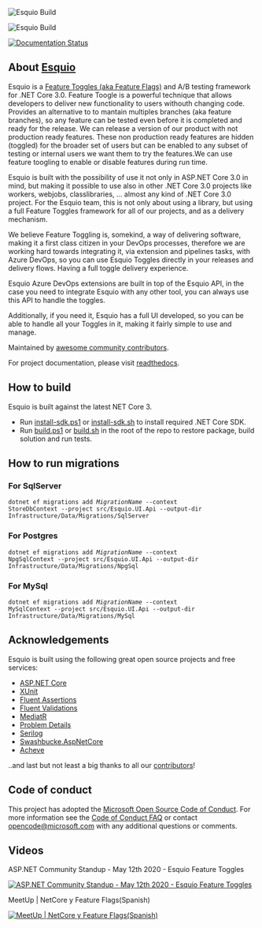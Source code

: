 ![Esquio Build](https://github.com/xabaril/Esquio/workflows/Esquio%20Continous%20Integration/badge.svg?branch=master)

![Esquio Build](https://github.com/xabaril/Esquio/workflows/Esquio%20Nightly%20Build/badge.svg?branch=master)

[![Documentation Status](https://readthedocs.org/projects/esquio/badge/?version=latest)](https://esquio.readthedocs.io/en/latest/?badge=latest)


## About [Esquio](https://esquio.readthedocs.io) 

Esquio is a [Feature Toggles (aka Feature Flags)](https://martinfowler.com/articles/feature-toggles.html) and A/B testing framework for .NET Core 3.0. Feature Toogle is a powerful technique that allows developers to deliver new functionality to users withouth changing code. Provides an alternative to to mantain multiples branches (aka feature branches), so any feature can be tested even before it is completed and ready for the release. We can release a version of our product with not production ready features. These non production ready features are hidden (toggled) for the broader set of users but can be enabled to any subset of testing or internal users we want them to try the features.We can use feature toogling to enable or disable features during run time.

Esquio is built with the possibility of use it not only in ASP.NET Core 3.0 in mind, but making it possible to use also in other .NET Core 3.0 projects like workers, webjobs, classlibraries, ... almost any kind of .NET Core 3.0 project. For the Esquio team, this is not only about using a library, but using a full Feature Toggles framework for all of our projects, and as a delivery mechanism.

We believe Feature Toggling is, somekind, a way of delivering software, making it a first class citizen in your DevOps processes, therefore we are working hard towards integrating it, via extension and pipelines tasks, with Azure DevOps, so you can use Esquio Toggles directly in your releases and delivery flows. Having a full toggle delivery experience.

Esquio Azure DevOps extensions are built in top of the Esquio API, in the case you need to integrate Esquio with any other tool, you can always use this API to handle the toggles.

Additionally, if you need it, Esquio has a full UI developed, so you can be able to handle all your Toggles in it, making it fairly simple to use and manage.

Maintained by [awesome community contributors](https://github.com/Xabaril/Esquio/graphs/contributors).


For project documentation, please visit [readthedocs](https://esquio.readthedocs.io).

## How to build
Esquio is built against the latest NET Core 3.

* Run [install-sdk.ps1](https://github.com/Xabaril/Esquio/blob/master/install-sdk.ps1) or [install-sdk.sh](https://github.com/Xabaril/Esquio/blob/master/install-sdk.sh) to install required .NET Core SDK.
* Run [build.ps1](https://github.com/Xabaril/Esquio/blob/master/build.ps1) or [build.sh](https://github.com/Xabaril/Esquio/blob/master/build.sh) in the root of the repo to restore package, build solution and run tests.

## How to run migrations
### For SqlServer
<code>dotnet ef migrations add *MigrationName* --context StoreDbContext --project src/Esquio.UI.Api --output-dir Infrastructure/Data/Migrations/SqlServer</code>

### For Postgres
<code>dotnet ef migrations add *MigrationName* --context NpgSqlContext --project src/Esquio.UI.Api --output-dir Infrastructure/Data/Migrations/NpgSql</code>

### For MySql
<code>dotnet ef migrations add *MigrationName* --context MySqlContext --project src/Esquio.UI.Api --output-dir Infrastructure/Data/Migrations/MySql</code>

## Acknowledgements
Esquio is built using the following great open source projects and free services:

* [ASP.NET Core](https://github.com/aspnet)
* [XUnit](https://xunit.github.io/)
* [Fluent Assertions](http://www.fluentassertions.com/)
* [Fluent Validations](https://github.com/JeremySkinner/FluentValidation)
* [MediatR](https://github.com/jbogard/MediatR)
* [Problem Details](https://www.nuget.org/packages/Hellang.Middleware.ProblemDetails)
* [Serilog](https://github.com/serilog/serilog)
* [Swashbucke.AspNetCore](https://github.com/domaindrivendev/Swashbuckle.AspNetCore)
* [Acheve](https://github.com/Xabaril/Acheve.TestHost)

..and last but not least a big thanks to all our [contributors](https://github.com/Xabaril/Esquio/graphs/contributors)!

## Code of conduct

This project has adopted the [Microsoft Open Source Code of Conduct](https://opensource.microsoft.com/codeofconduct/).  For more information see the [Code of Conduct FAQ](https://opensource.microsoft.com/codeofconduct/faq/) or contact [opencode@microsoft.com](mailto:opencode@microsoft.com) with any additional questions or comments.

## Videos

ASP.NET Community Standup - May 12th 2020 - Esquio Feature Toggles

[![ASP.NET Community Standup - May 12th 2020 - Esquio Feature Toggles](https://img.youtube.com/vi/qotnVlgYd8c/0.jpg)](https://youtu.be/qotnVlgYd8c?list=PL1rZQsJPBU2St9-Mz1Kaa7rofciyrwWVx&t=225)

MeetUp | NetCore y Feature Flags(Spanish)

[![MeetUp | NetCore y Feature Flags(Spanish)](https://img.youtube.com/vi/VCGZZOFaPL0/0.jpg)](https://www.youtube.com/watch?v=VCGZZOFaPL0)
